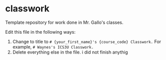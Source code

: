 # classwork
Template repository for work done in Mr. Gallo's classes.

Edit this file in the following ways:
1. Change to title to `# {your_first_name}'s {course_code} Classwork.` For example, `# Waynes's ICS3U Classwork.`
2. Delete everything else in the file.
i did not finish anythig
